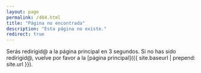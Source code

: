 ```yaml
---
layout: page
permalink: /404.html
title: "Página no encontrada"
description: "Esta página no existe."
redirect: true
---
```


Serás redirigid@ a la página principal en 3 segundos. Si no has sido redirigid@, vuelve por favor a la [página principal]({{ site.baseurl | prepend: site.url }}).
